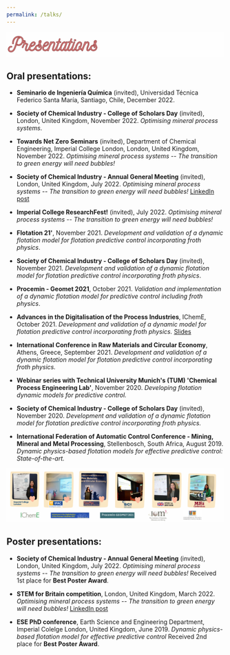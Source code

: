 ```yaml
---
permalink: /talks/
---
```


![](/_pages/5.png)

## Oral presentations:

* **Seminario de Ingeniería Química** (invited), Universidad Técnica Federico Santa María, Santiago, Chile, December 2022. 

* **Society of Chemical Industry - College of Scholars Day** (invited), London, United Kingdom, November 2022. _Optimising mineral process systems_. 

* **Towards Net Zero Seminars** (invited), Department of Chemical Engineering, Imperial College London, London, United Kingdom, November 2022. _Optimising mineral process systems -- The transition to green energy will need bubbles!_

* **Society of Chemical Industry - Annual General Meeting** (invited), London, United Kingdom, July 2022. _Optimising mineral process systems -- The transition to green energy will need bubbles!_ [LinkedIn post](https://www.linkedin.com/posts/paulinaquintanilla_it-was-a-pleasure-to-participate-in-the-agm-activity-6955271602183753728-y7ig?utm_source=share&utm_medium=member_desktop)

* **Imperial College ResearchFest!** (invited), July 2022. _Optimising mineral process systems -- The transition to green energy will need bubbles!_

* **Flotation 21'**, November 2021. _Development and validation of a dynamic flotation model for flotation predictive control incorporating froth physics_.

* **Society of Chemical Industry - College of Scholars Day** (invited), November 2021. _Development and validation of a dynamic flotation model for flotation predictive control incorporating froth physics_.

* **Procemin - Geomet 2021**, October 2021. _Validation and implementation of a dynamic flotation model for predictive control including froth physics_.

* **Advances in the Digitalisation of the Process Industries**, IChemE, October 2021. _Development and validation of a dynamic model for flotation predictive control incorporating froth physics._ [Slides](https://www.icheme.org/media/17172/05-adv2021_016-paulina-quintanilla.pdf)

* **International Conference in Raw Materials and Circular Economy**, Athens, Greece, September 2021. _Development and validation of a dynamic flotation model for flotation predictive control incorporating froth physics._

* **Webinar series with Technical University Munich's (TUM) 'Chemical Process Engineering Lab'**, November 2020. _Developing flotation dynamic models for predictive control._

* **Society of Chemical Industry - College of Scholars Day** (invited), November 2020. _Development and validation of a dynamic flotation model for flotation predictive control incorporating froth physics._

* **International Federation of Automatic Control Conference - Mining, Mineral and Metal Processing**, Stellenbosch, South Africa, August 2019. _Dynamic physics-based flotation models for effective predictive control: State-of-the-art._

![](/_pages/photos_conf4.png)

## Poster presentations:

* **Society of Chemical Industry - Annual General Meeting** (invited), London, United Kingdom, July 2022. _Optimising mineral process systems -- The transition to green energy will need bubbles!_ Received 1st place for **Best Poster Award**. 

* **STEM for Britain competition**, London, United Kingdom, March 2022. _Optimising mineral process systems -- The transition to green energy will need bubbles!_ [LinkedIn post](https://www.linkedin.com/posts/paulinaquintanilla_outreach-activity-6907767055844831232-nrKf?utm_source=share&utm_medium=member_desktop)

* **ESE PhD conference**, Earth Science and Engineering Department, Imperial Colelge London, United Kingdom, June 2019. _Dynamic physics-based flotation model for effective predictive control_ Received 2nd place for **Best Poster Award**. 

